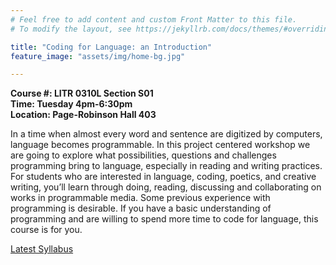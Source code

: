 ```yaml
---
# Feel free to add content and custom Front Matter to this file.
# To modify the layout, see https://jekyllrb.com/docs/themes/#overriding-theme-defaults

title: "Coding for Language: an Introduction"
feature_image: "assets/img/home-bg.jpg"

---
```


**Course #: LITR 0310L Section S01** <br>
**Time: Tuesday 4pm-6:30pm** <br>
**Location: Page-Robinson Hall 403** <br>

In a time when almost every word and sentence are digitized by computers, language becomes programmable. In this project centered workshop we are going to explore what possibilities, questions and challenges programming bring to language, especially in reading and writing practices. For students who are interested in language, coding, poetics, and creative writing, you’ll learn through doing, reading, discussing and collaborating on works in programmable media. Some previous experience with programming is desirable. If you have a basic understanding of programming and are willing to spend more time to code for language, this course is for you.

[Latest Syllabus](https://docs.google.com/document/d/1LYmZAF9qotOwEtIesvtFUsVGsM7DxUTf47dZbSsj23o/edit?usp=sharing)
